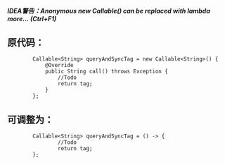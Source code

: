 ##### IDEA警告：Anonymous new Callable<String>() can be replaced with lambda more... (Ctrl+F1)
## 原代码：

            Callable<String> queryAndSyncTag = new Callable<String>() {
                @Override
                public String call() throws Exception {
					//Todo
                    return tag;
                }
            };

## 可调整为：

            Callable<String> queryAndSyncTag = () -> {
            		//Todo
                    return tag;
            };

